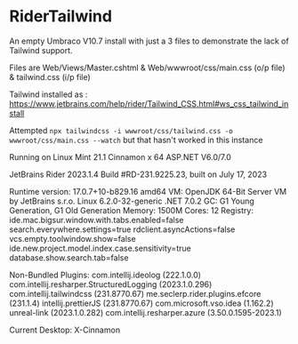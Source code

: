 # RiderTailwind

An empty Umbraco V10.7 install with just a 3 files to demonstrate the lack of Tailwind support.

Files are Web/Views/Master.cshtml & Web/wwwroot/css/main.css (o/p file) & tailwind.css (i/p file)

Tailwind installed as : https://www.jetbrains.com/help/rider/Tailwind_CSS.html#ws_css_tailwind_install

Attempted ```npx tailwindcss -i wwwroot/css/tailwind.css -o wwwroot/css/main.css --watch``` but that hasn't worked in this instance

Running on Linux Mint 21.1 Cinnamon x 64
ASP.NET V6.0/7.0

JetBrains Rider 2023.1.4
Build #RD-231.9225.23, built on July 17, 2023

Runtime version: 17.0.7+10-b829.16 amd64
VM: OpenJDK 64-Bit Server VM by JetBrains s.r.o.
Linux 6.2.0-32-generic
.NET 7.0.2
GC: G1 Young Generation, G1 Old Generation
Memory: 1500M
Cores: 12
Registry:
ide.mac.bigsur.window.with.tabs.enabled=false
search.everywhere.settings=true
rdclient.asyncActions=false
vcs.empty.toolwindow.show=false
ide.new.project.model.index.case.sensitivity=true
database.show.search.tab=false

Non-Bundled Plugins:
com.intellij.ideolog (222.1.0.0)
com.intellij.resharper.StructuredLogging (2023.1.0.296)
com.intellij.tailwindcss (231.8770.67)
me.seclerp.rider.plugins.efcore (231.1.4)
intellij.prettierJS (231.8770.67)
com.microsoft.vso.idea (1.162.2)
unreal-link (2023.1.0.282)
com.intellij.resharper.azure (3.50.0.1595-2023.1)

Current Desktop: X-Cinnamon